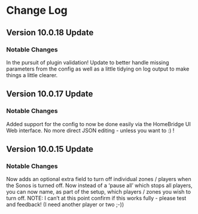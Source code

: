 # Change Log 

## Version 10.0.18 Update

### Notable Changes

In the pursuit of plugin validation! Update to better handle missing parameters from the config as well as a little tidying on log output to make things a little clearer.

## Version 10.0.17 Update

### Notable Changes

Added support for the config to now be done easily via the HomeBridge UI Web interface. No more direct JSON editing - unless you want to :) !

## Version 10.0.15 Update

### Notable Changes

Now adds an optional extra field to turn off individual zones / players when the Sonos is turned off. Now instead of a ‘pause all’ which stops all players, you can now name, as part of the setup, which players / zones you wish to turn off. NOTE: I can’t at this point confirm if this works fully - please test and feedback! (I need another player or two ;-))